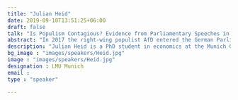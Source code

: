```yaml
---
title: "Julian Heid"
date: 2019-09-10T13:51:25+06:00
draft: false
talk: "Is Populism Contagious? Evidence from Parliamentary Speeches in Germany"
abstract: "In 2017 the right-wing populist AfD entered the German Parliament, which was the first time that a radical right-wing party crossed the 5%-threshold. We provide novel evidence on a contagion effect of right-wing populism in the political arena. Using several thousand digitized speeches from the German parliament, we show that exposure to right-wing populist politicians makes non-populist politicians slant their parliamentary speeches towards the populist rhetoric. We measure similarity to populist rhetoric via unsupervised cosine similarity to parliamentary speeches from AfD politicians. We validate our measure using manifestly populist speeches at populist rallies and a supervised dictionary method. We exploit exogenous variation from the allocation rule for committee members in the German parliament to identify a causal estimate. We find in a difference in differences setting, that an additional AfD member in a shared committee of 20 politicians is associated with a 0.2 increase in standardized AfD cosine similarity. The effect remains robust to including party, month, and speaker fixed effects. The results are also robust to including different minimum word choices and topic controls."
description: "Julian Heid is a PhD student in economics at the Munich Graduate School in Economics at the University of Munich (LMU). Until December 2022 he is also a visiting scholar at UC Berkeley Haas School of Business.  His research is at the intersection of economics, political science and psychology with a strong focus on political economy and behavioral economics. He is working on research on electoral behavior of individuals and elections in general. He is investigating the contagion effect of populist speech in parliament by applying methods from natural language processing. Further projects focus on the formation and intergenerational transmission of political preferences among parents and their children." 
bg_image : "images/speakers/Heid.jpg"
image : "images/speakers/Heid.jpg"
designation : LMU Munich
email : 
type : "speaker"

---
```


